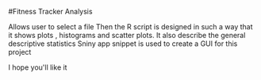 #Fitness Tracker Analysis 

Allows user to select a file
Then the R script is designed in such a way that it shows plots , histograms and scatter plots.
It also describe the general descriptive statistics
Sniny app snippet is used to create a GUI for this project

I hope you'll like it
